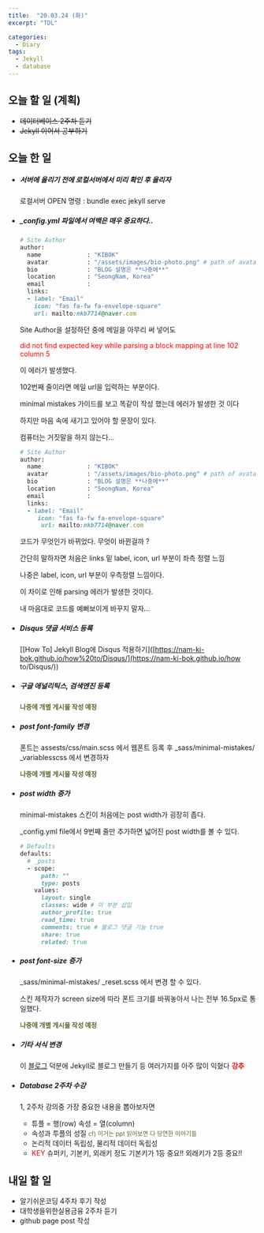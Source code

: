 ```yaml
---
title:  "20.03.24 (화)"
excerpt: "TDL"

categories:
  - Diary
tags:
  - Jekyll
  - database
---
```


## 오늘 할 일 (계획)

- ~~데이터베이스 2주차 듣기~~
- ~~Jekyll 이어서 공부하기~~



## 오늘 한 일

- ##### 서버에 올리기 전에 로컬서버에서 미리 확인 후 올리자

  로컬서버 OPEN 명령 : bundle exec jekyll serve

- ##### _config.yml 파일에서 여백은 매우 중요하다..

  ```ruby
  # Site Author
  author:
    name             : "KIBOK"
    avatar           : "/assets/images/bio-photo.png" # path of avatar image, e.g. "/assets/images/bio-photo.jpg"
    bio              : "BLOG 설명은 **나중에**"
    location         : "SeongNam, Korea"
    email            :
    links:
    - label: "Email"
      icon: "fas fa-fw fa-envelope-square"
      url: mailto:nkb7714@naver.com
  ```

  Site Author을 설정하던 중에 메일을 아무리 써 넣어도  

  <span style="color: red">did not find expected key while parsing a block mapping at line 102 column 5</span>  

  이 에러가 발생했다.  

  102번째 줄이라면 메일 url을 입력하는 부분이다.  

  minimal mistakes 가이드를 보고 똑같이 작성 했는데 에러가 발생한 것 이다

  하지만 마음 속에 새기고 있어야 할 문장이 있다.  

  컴퓨터는 거짓말을 하지 않는다...  

  ```ruby
  # Site Author
  author:
    name             : "KIBOK"
    avatar           : "/assets/images/bio-photo.png" # path of avatar image, e.g. "/assets/images/bio-photo.jpg"
    bio              : "BLOG 설명은 **나중에**"
    location         : "SeongNam, Korea"
    email            :
    links:
    - label: "Email"
       icon: "fas fa-fw fa-envelope-square"
        url: mailto:nkb7714@naver.com
  ```

  코드가 무엇인가 바뀌었다. 무엇이 바뀐걸까 ?

  간단히 말하자면 처음은 links 밑 label, icon, url 부분이 좌측 정렬 느낌

  나중은 label, icon, url 부분이 우측정렬 느낌이다.

  이 차이로 인해 parsing 에러가 발생한 것이다.

  내 마음대로 코드를 예뻐보이게 바꾸지 말자...

- ##### Disqus 댓글 서비스 등록

  [[How To] Jekyll Blog에 Disqus 적용하기]([https://nam-ki-bok.github.io/how%20to/Disqus/](https://nam-ki-bok.github.io/how to/Disqus/))
  
- ##### 구글 애널리틱스, 검색엔진 등록

  <span style="color: darkolivegreen; font-size: 13px">**나중에 개별 게시물 작성 예정**</span>

- ##### post font-family 변경

  폰트는 assests/css/main.scss 에서 웹폰트 등록 후 _sass/minimal-mistakes/ _variablesscss 에서 변경하자

  <span style="color: darkolivegreen; font-size: 13px">**나중에 개별 게시물 작성 예정**</span>

- ##### post width 증가

  minimal-mistakes 스킨이 처음에는 post width가 굉장히 좁다.

  _config.yml file에서 9번째 줄만 추가하면 넓어진 post width를 볼 수 있다.

  ```ruby
  # Defaults
  defaults:
    # _posts
    - scope:
        path: ""
        type: posts
      values:
        layout: single
        classes: wide # 이 부분 삽입
        author_profile: true
        read_time: true
        comments: true # 블로그 댓글 기능 true
        share: true
        related: true
  ```

  

- ##### post font-size 증가

  _sass/minimal-mistakes/ _reset.scss 에서 변경 할 수 있다.

  스킨 제작자가 screen size에 따라 폰트 크기를 바꿔놓아서 나는 전부 16.5px로 통일했다.

  <span style="color: darkolivegreen; font-size: 13px">**나중에 개별 게시물 작성 예정**</span>

- ##### 기타 서식 변경

  이 [블로그](https://devinlife.com/howto/) 덕분에 Jekyll로 블로그 만들기 등 여러가지를 아주 많이 익혔다 <span style="color: red">**강추**</span>
  
- ##### Database 2주차 수강

  1, 2주차 강의중 가장 중요한 내용을 뽑아보자면

  - 튜플 = 행(row) 속성 = 열(column)
  - 속성과 투플의 성질 <span style="font-size:12px; color: darkolivegreen">cf) 이거는 ppt 읽어보면 다 당연한 이야기들</span>
  - 논리적 데이터 독립성, 물리적 데이터 독립성
  - <span style="color: red">KEY</span> 슈퍼키, 기본키, 외래키 정도 기본키가 1등 중요!! 외래키가 2등 중요!!

  

## 내일 할 일

- 알기쉬운코딩 4주차 후기 작성
- 대학생을위한실용금융 2주차 듣기
- github page post 작성

